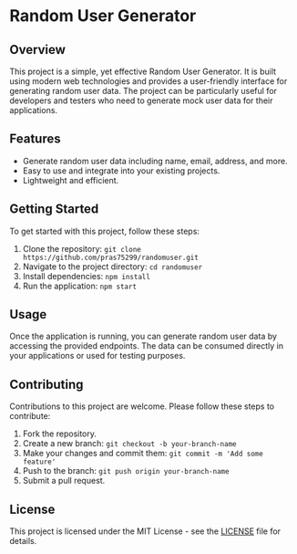 # Random User Generator

## Overview

This project is a simple, yet effective Random User Generator. It is built using modern web technologies and provides a user-friendly interface for generating random user data. The project can be particularly useful for developers and testers who need to generate mock user data for their applications.

## Features

- Generate random user data including name, email, address, and more.
- Easy to use and integrate into your existing projects.
- Lightweight and efficient.

## Getting Started

To get started with this project, follow these steps:

1. Clone the repository: `git clone https://github.com/pras75299/randomuser.git`
2. Navigate to the project directory: `cd randomuser`
3. Install dependencies: `npm install`
4. Run the application: `npm start`

## Usage

Once the application is running, you can generate random user data by accessing the provided endpoints. The data can be consumed directly in your applications or used for testing purposes.

## Contributing

Contributions to this project are welcome. Please follow these steps to contribute:

1. Fork the repository.
2. Create a new branch: `git checkout -b your-branch-name`
3. Make your changes and commit them: `git commit -m 'Add some feature'`
4. Push to the branch: `git push origin your-branch-name`
5. Submit a pull request.

## License

This project is licensed under the MIT License - see the [LICENSE](LICENSE) file for details.
